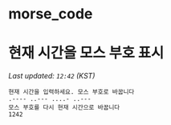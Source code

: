 # morse_code
# 현재 시간을 모스 부호 표시
<!-- MORSE_TIME_START -->
_Last updated: `12:42` (KST)_

```
현재 시간을 입력하세요. 모스 부호로 바꿉니다
.---- ..--- ....- ..---
모스 부호를 다시 현재 시간으로 바꿉니다
1242
```
<!-- MORSE_TIME_END -->
